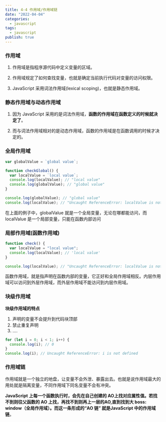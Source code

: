 ```yaml
---
title: 4-4 作用域/作用域链
date: "2022-04-04"
categories:
  - javascript
tags:
  - javascript
publish: true
---
```


### 作用域

1. 作用域是指程序源代码中定义变量的区域。

2. 作用域规定了如何查找变量，也就是确定当前执行代码对变量的访问权限。

3. JavaScript 采用词法作用域(lexical scoping)，也就是静态作用域。

### 静态作用域与动态作用域

1. 因为 JavaScript 采用的是词法作用域，**函数的作用域在函数定义的时候就决定了**。

2. 而与词法作用域相对的是动态作用域，函数的作用域是在函数调用的时候才决定的。

### 全局作用域

```js
var globalValue = `global value`;

function checkGlobal() {
  var localValue = `local value`;
  console.log(localValue); // "local value"
  console.log(globalValue); // "global value"
}

console.log(globalValue); // "global value"
console.log(localValue); // "Uncaught ReferenceError: localValue is not defined"
```

在上面的例子中，​​globalValue​​​ 就是一个全局变量，无论在哪都能访问，而 ​​localValue​​ 是一个局部变量，只能在函数内部访问

### 局部作用域(函数作用域)

```js
function check() {
  var localValue = "local value";
  console.log(localValue); // 'local value'
}

console.log(localValue); // "Uncaught ReferenceError: localValue is not defined"
```

函数作用域，就是指声明在函数内部的变量，它正好和全局作用域相反。内层作用域可以访问到外层作用域，而外层作用域不能访问到内层作用域。

### 块级作用域

**块级作用域的特点**

1. 声明的变量不会提升到代码块顶部
2. 禁止重复声明
3. ....

```js
for (let i = 0; i < 1; i++) {
  console.log(i); // 0
}
console.log(i); // Uncaught ReferenceError: i is not defined
```

### 作用域链

作用域就是一个独立的地盘，让变量不会外泄、暴露出去。也就是说作用域最大的用处就是隔离变量，不同作用域下同名变量不会有冲突。

**JavaScript 上每一个函数执行时，会先在自己创建的 ​​AO​​ 上找对应属性值。若找不到则往父函数的 AO 上找，再找不到则再上一层的 ​​AO​​,直到找到大 boss:​​window​​（全局作用域）。而这一条形成的“​​AO​​ 链” 就是 ​​JavaScript​​ 中的作用域链**。
